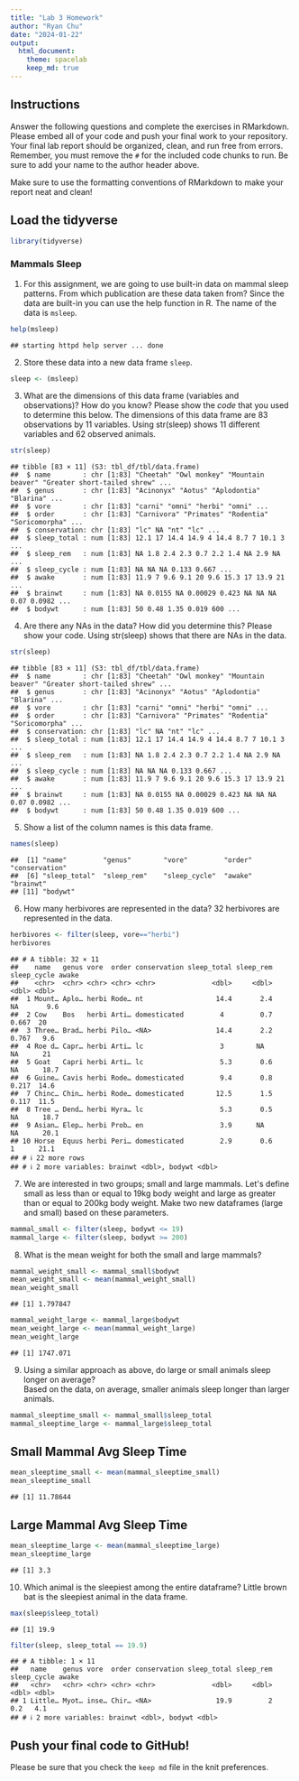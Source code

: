 ```yaml
---
title: "Lab 3 Homework"
author: "Ryan Chu"
date: "2024-01-22"
output:
  html_document: 
    theme: spacelab
    keep_md: true
---
```


## Instructions
Answer the following questions and complete the exercises in RMarkdown. Please embed all of your code and push your final work to your repository. Your final lab report should be organized, clean, and run free from errors. Remember, you must remove the `#` for the included code chunks to run. Be sure to add your name to the author header above.  

Make sure to use the formatting conventions of RMarkdown to make your report neat and clean!  

## Load the tidyverse

```r
library(tidyverse)
```

### Mammals Sleep  
1. For this assignment, we are going to use built-in data on mammal sleep patterns. From which publication are these data taken from? Since the data are built-in you can use the help function in R. The name of the data is `msleep`.  

```r
help(msleep)
```

```
## starting httpd help server ... done
```

2. Store these data into a new data frame `sleep`.  

```r
sleep <- (msleep)
```

3. What are the dimensions of this data frame (variables and observations)? How do you know? Please show the *code* that you used to determine this below.
 The dimensions of this data frame are 83 observations by 11 variables. Using str(sleep) shows 11 different variables and 62 observed animals. 

```r
str(sleep)
```

```
## tibble [83 × 11] (S3: tbl_df/tbl/data.frame)
##  $ name        : chr [1:83] "Cheetah" "Owl monkey" "Mountain beaver" "Greater short-tailed shrew" ...
##  $ genus       : chr [1:83] "Acinonyx" "Aotus" "Aplodontia" "Blarina" ...
##  $ vore        : chr [1:83] "carni" "omni" "herbi" "omni" ...
##  $ order       : chr [1:83] "Carnivora" "Primates" "Rodentia" "Soricomorpha" ...
##  $ conservation: chr [1:83] "lc" NA "nt" "lc" ...
##  $ sleep_total : num [1:83] 12.1 17 14.4 14.9 4 14.4 8.7 7 10.1 3 ...
##  $ sleep_rem   : num [1:83] NA 1.8 2.4 2.3 0.7 2.2 1.4 NA 2.9 NA ...
##  $ sleep_cycle : num [1:83] NA NA NA 0.133 0.667 ...
##  $ awake       : num [1:83] 11.9 7 9.6 9.1 20 9.6 15.3 17 13.9 21 ...
##  $ brainwt     : num [1:83] NA 0.0155 NA 0.00029 0.423 NA NA NA 0.07 0.0982 ...
##  $ bodywt      : num [1:83] 50 0.48 1.35 0.019 600 ...
```

4. Are there any NAs in the data? How did you determine this? Please show your code. 
 Using str(sleep) shows that there are NAs in the data. 

```r
str(sleep)
```

```
## tibble [83 × 11] (S3: tbl_df/tbl/data.frame)
##  $ name        : chr [1:83] "Cheetah" "Owl monkey" "Mountain beaver" "Greater short-tailed shrew" ...
##  $ genus       : chr [1:83] "Acinonyx" "Aotus" "Aplodontia" "Blarina" ...
##  $ vore        : chr [1:83] "carni" "omni" "herbi" "omni" ...
##  $ order       : chr [1:83] "Carnivora" "Primates" "Rodentia" "Soricomorpha" ...
##  $ conservation: chr [1:83] "lc" NA "nt" "lc" ...
##  $ sleep_total : num [1:83] 12.1 17 14.4 14.9 4 14.4 8.7 7 10.1 3 ...
##  $ sleep_rem   : num [1:83] NA 1.8 2.4 2.3 0.7 2.2 1.4 NA 2.9 NA ...
##  $ sleep_cycle : num [1:83] NA NA NA 0.133 0.667 ...
##  $ awake       : num [1:83] 11.9 7 9.6 9.1 20 9.6 15.3 17 13.9 21 ...
##  $ brainwt     : num [1:83] NA 0.0155 NA 0.00029 0.423 NA NA NA 0.07 0.0982 ...
##  $ bodywt      : num [1:83] 50 0.48 1.35 0.019 600 ...
```

5. Show a list of the column names is this data frame.

```r
names(sleep)
```

```
##  [1] "name"         "genus"        "vore"         "order"        "conservation"
##  [6] "sleep_total"  "sleep_rem"    "sleep_cycle"  "awake"        "brainwt"     
## [11] "bodywt"
```

6. How many herbivores are represented in the data? 
 32 herbivores are represented in the data. 

```r
herbivores <- filter(sleep, vore=="herbi")
herbivores
```

```
## # A tibble: 32 × 11
##    name   genus vore  order conservation sleep_total sleep_rem sleep_cycle awake
##    <chr>  <chr> <chr> <chr> <chr>              <dbl>     <dbl>       <dbl> <dbl>
##  1 Mount… Aplo… herbi Rode… nt                  14.4       2.4      NA       9.6
##  2 Cow    Bos   herbi Arti… domesticated         4         0.7       0.667  20  
##  3 Three… Brad… herbi Pilo… <NA>                14.4       2.2       0.767   9.6
##  4 Roe d… Capr… herbi Arti… lc                   3        NA        NA      21  
##  5 Goat   Capri herbi Arti… lc                   5.3       0.6      NA      18.7
##  6 Guine… Cavis herbi Rode… domesticated         9.4       0.8       0.217  14.6
##  7 Chinc… Chin… herbi Rode… domesticated        12.5       1.5       0.117  11.5
##  8 Tree … Dend… herbi Hyra… lc                   5.3       0.5      NA      18.7
##  9 Asian… Elep… herbi Prob… en                   3.9      NA        NA      20.1
## 10 Horse  Equus herbi Peri… domesticated         2.9       0.6       1      21.1
## # ℹ 22 more rows
## # ℹ 2 more variables: brainwt <dbl>, bodywt <dbl>
```

7. We are interested in two groups; small and large mammals. Let's define small as less than or equal to 19kg body weight and large as greater than or equal to 200kg body weight. Make two new dataframes (large and small) based on these parameters.

```r
mammal_small <- filter(sleep, bodywt <= 19)
mammal_large <- filter(sleep, bodywt >= 200)
```

8. What is the mean weight for both the small and large mammals?

```r
mammal_weight_small <- mammal_small$bodywt
mean_weight_small <- mean(mammal_weight_small)
mean_weight_small
```

```
## [1] 1.797847
```


```r
mammal_weight_large <- mammal_large$bodywt
mean_weight_large <- mean(mammal_weight_large)
mean_weight_large
```

```
## [1] 1747.071
```

9. Using a similar approach as above, do large or small animals sleep longer on average?  
 Based on the data, on average, smaller animals sleep longer than larger animals. 


```r
mammal_sleeptime_small <- mammal_small$sleep_total
mammal_sleeptime_large <- mammal_large$sleep_total
```

## Small Mammal Avg Sleep Time

```r
mean_sleeptime_small <- mean(mammal_sleeptime_small)
mean_sleeptime_small
```

```
## [1] 11.78644
```

## Large Mammal Avg Sleep Time

```r
mean_sleeptime_large <- mean(mammal_sleeptime_large)
mean_sleeptime_large
```

```
## [1] 3.3
```

10. Which animal is the sleepiest among the entire dataframe?
 Little brown bat is the sleepiest animal in the data frame. 

```r
max(sleep$sleep_total)
```

```
## [1] 19.9
```

```r
filter(sleep, sleep_total == 19.9)
```

```
## # A tibble: 1 × 11
##   name    genus vore  order conservation sleep_total sleep_rem sleep_cycle awake
##   <chr>   <chr> <chr> <chr> <chr>              <dbl>     <dbl>       <dbl> <dbl>
## 1 Little… Myot… inse… Chir… <NA>                19.9         2         0.2   4.1
## # ℹ 2 more variables: brainwt <dbl>, bodywt <dbl>
```

## Push your final code to GitHub!
Please be sure that you check the `keep md` file in the knit preferences.   
